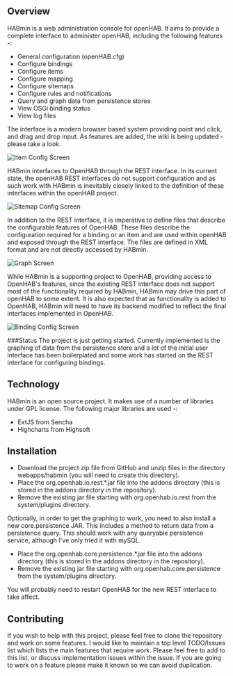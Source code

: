 Overview
--------
HABmin is a web administration console for openHAB. It aims to provide a complete interface to administer openHAB, including the following features -:
* General configuration (openHAB.cfg)
* Configure bindings
* Configure items
* Configure mapping
* Configure sitemaps
* Configure rules and notifications
* Query and graph data from persistence stores
* View OSGi binding status
* View log files

The interface is a modern browser based system providing point and click, and drag and drop input. As features are added, the wiki is being updated - please take a look.


![Item Config Screen](https://raw.github.com/wiki/cdjackson/HABmin/habmin_itemconfig.png)

HABmin interfaces to OpenHAB through the REST interface.  In its current state, the openHAB REST interfaces do not support configuration and as such work with HABmin is inevitably closely linked to the definition of these interfaces within the openHAB project.

![Sitemap Config Screen](https://raw.github.com/wiki/cdjackson/HABmin/habmin_sitemap.png)

In addition to the REST interface, it is imperative to define files that describe the configurable features of OpenHAB. These files describe the configuration required for a binding or an item and are used within openHAB and exposed through the REST interface. The files are defined in XML format and are not directly accessed by HABmin.


![Graph Screen](https://raw.github.com/wiki/cdjackson/HABmin/habmin_graph.png)

While HABmin is a supporting project to OpenHAB,  providing access to OpenHAB's features, since the existing REST interface does not support most of the functionality required by HABmin, HABmin may drive this part of openHAB to some extent. It is also expected that as functionality is added to OpenHAB,  HABmin will need to have its backend modified to reflect the final interfaces implemented in OpenHAB. 

![Binding Config Screen](https://raw.github.com/wiki/cdjackson/HABmin/habmin_bindingconfig.png)


###Status
The project is just getting started. Currently implemented is the graphing of data from the persistence store and a lot of the initial user interface has been boilerplated and some work has started on the REST interface for configuring bindings.

Technology
----------
HABmin is an open source project. It makes use of a number of libraries under GPL license. The following major libraries are used -:
* ExtJS from Sencha
* Highcharts from Highsoft

Installation
------------
* Download the project zip file from GitHub and unzip files in the directory webapps/habmin (you will need to create this directory).
* Place the org.openhab.io.rest.*.jar file into the addons directory (this is stored in the addons directory in the repository).
* Remove the existing jar file starting with org.openhab.io.rest from the system/plugins directory.

Optionally, in order to get the graphing to work, you need to also install a new core.persistence JAR. This includes a method to return data from a persistence query. This should work with any queryable persistence service, although I've only tried it with mySQL.
* Place the org.openhab.core.persistence.*.jar file into the addons directory (this is stored in the addons directory in the repository).
* Remove the existing jar file starting with org.openhab.core.persistence from the system/plugins directory.

You will probably need to restart OpenHAB for the new REST interface to take affect.


Contributing
------------
If you wish to help with this project, please feel free to clone the repository and work on some features. I would like to maintain a top level TODO/Issues list which lists the main features that require work. Please feel free to add to this list, or discuss implementation issues within the issue. If you are going to work on a feature please make it known so we can avoid duplication.
